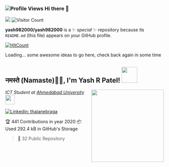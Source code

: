 ### ![Profile Views](http://hits.dwyl.com/yash982000/yash982000.svg) Hi there 👋
![](https://komarev.com/ghpvc/?username=yash982000)
![Visitor Count](https://profile-counter.glitch.me/{yash982000}/count.svg)
  
**yash982000/yash982000** is a ✨ _special_ ✨ repository because its `README.md` (this file) appears on your GitHub profile.

[![HitCount](http://hits.dwyl.com/yash982000/yash982000.svg)](http://hits.dwyl.com/yash982000/yash982000)

Loading... some awesome ideas to go here, check back again in some time  
  
            
   
<!--Here are some ideas to get you started:     
  
<!--🔭 I’m currently working on ...  
- 🌱 I’m currently learning ...
- 👯 I’m looking to collaborate on ...
- 🤔 I’m looking for help with ...
- 💬 Ask me about ...
- 📫 How to reach me: ...
- 😄 Pronouns: ...
- ⚡ Fun fact: ...
--  -->
        
  
    
<h2>नमस्ते (Namaste)🙏🏻, I'm Yash R Patel! <img src="https://media.giphy.com/media/12oufCB0MyZ1Go/giphy.gif" width="50"></h2>
<img align='right' src="https://media.giphy.com/media/M9gbBd9nbDrOTu1Mqx/giphy.gif" width="230">
<p><em>ICT Student at <a href="https://ahduni.edu.in/">Ahmedabad University</a><img src="https://media.giphy.com/media/WUlplcMpOCEmTGBtBW/giphy.gif" width="30"> 
</em></p>
  
<!--![Twitter Follow](https://img.shields.io/twitter/follow/misteranmol?label=Follow)-->
[![Linkedin: thaianebraga](https://img.shields.io/badge/yash-patel-970517166?style=flat-square&logo=Linkedin&logoColor=white&link=https://www.linkedin.com/in/yash-patel-970517166/)](https://www.linkedin.com/in/yash-patel-970517166/)
<!--![GitHub followers](https://img.shields.io/github/followers/yash982000?label=Follow&style=social)
![](https://visitor-badge.glitch.me/badge?page_id=anmol098.anmol098)
![Waka Readme](https://github.com/yash982000/yash982000/workflows/Waka%20Readme/badge.svg)-->
  
<!--### <img src="https://media.giphy.com/media/VgCDAzcKvsR6OM0uWg/giphy.gif" width="50"> A little more about me...  
  
```javascript
const anmol = {
    pronouns: "He" | "Him",
    code: ["Javascript", "Typescript", "Python", "Java", "php"],
    askMeAbout: ["web dev", "tech", "app dev", "photography"],
    technologies: {
        mobileApp: ["Android App"],
        frontEnd: {
            js: ["Vue", "Nuxt"],
            css: ["materialize", "vuetify", "bootstrap"]
        },
        backEnd: {
            js: ["node", "express", "SuiteScript"],
            python: ["flask"]
        },
        devOps: ["AWS", "Docker🐳", "Route53", "Nginx"],
        databases: ["mongo", "MySql", "sqlite"],
        misc: ["Firebase", "Socket.IO", "selenium", "open-cv", "php", "SuiteApp"]
    },
    architecture: ["Serverless Architecture", "Progressive web applications", "Single page applications"],
    currentProject: "I am developing Extension for NetSuite using SuiteScript2.0",
    funFact: "There are two ways to write error-free programs; only the third one works"
};
```

<img src="https://media.giphy.com/media/LnQjpWaON8nhr21vNW/giphy.gif" width="60"> <em><b>I love connecting with different people</b> so if you want to say <b>hi, I'll be happy to meet you more!</b> 😊</em>

---
<!--START_SECTION:waka-->
<!--![Profile Views](http://img.shields.io/badge/Profile%20Views-2154-blue)

<!--![Lines of code](https://img.shields.io/badge/From%20Hello%20World%20I've%20written-2.7%20million%20Lines%20of%20code-blue)

<!--**🐱 My GitHub Data** 

<!--> 🏆 441 Contributions in year 2020

<!-- > 

<!--> 📦 Used 292.4 kB in GitHub's Storage 
 > 
 > 
> 📜 32 Public Repository 
 >
<!--**I'm a night 🦉** 

```
<!--📅 **I'm Most Productive on Sundays**   

```text
```



<!--📊 **This week I spent my time on** 

```text
⌚︎ Timezone: Asia/Kolkata
```
  

<!--**I mostly code in Vue** 

``

<!--**Timeline**


<!--![Chart not found](https://github.com/yash982000/yash982000/blob/master/charts/bar_graph.png) 
 

<!--END_SECTION:waka-->


<!--**These Readme stats are generated using github action [awesome-readme-stats](https://github.com/yash982000/waka-readme-stats)**

